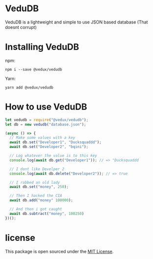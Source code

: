 # VeduDB

VeduDB is a lightweight and simple to use JSON based database (That doesnt corrupt)

# Installing VeduDB

npm:

```
npm i --save @vedux/vedudb
```

Yarn:

```
yarn add @vedux/vedudb
```

# How to use VeduDB

```js
let vedudb = require("@vedux/vedudb");
let db = new vedudb("database.json");

(async () => {
  // Make some values with a key
  await db.set("Developer1", "Ducksquaddd");
  await db.set("Developer2", "bqini");

  // Log whatever the value is to this key
  console.log(await db.get("Developer1")); // => "Ducksquaddd

  // I dont like Develper 2
  console.log(await db.delete("Developer2")); // => true

  // I robbed an old lady
  await db.set("money", 250);

  // Then I hacked the CIA
  await db.add("money" 100000);

  // And then i got caught
  await db.subtract("money", 100250)
})();
```

# license

This package is open sourced under the [MIT License](https://github.com/Vedux-Development/VeduDB/blob/master/LICENSE).
